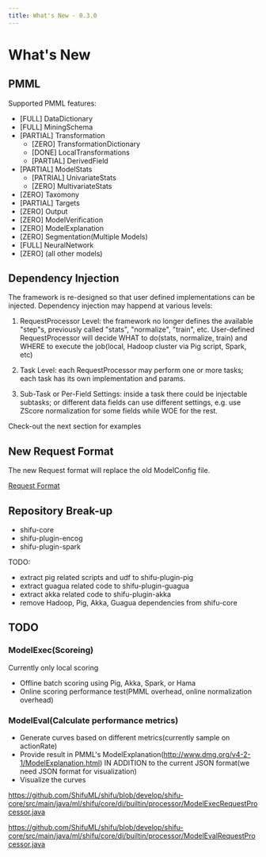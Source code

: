 ```yaml
---
title: What's New - 0.3.0
---
```


What's New
==========

PMML
----

Supported PMML features:

* [FULL] DataDictionary
* [FULL] MiningSchema 
* [PARTIAL] Transformation 
    * [ZERO] TransformationDictionary 
    * [DONE] LocalTransformations
    * [PARTIAL] DerivedField 
* [PARTIAL] ModelStats 
    * [PATRIAL] UnivariateStats
    * [ZERO] MultivariateStats 
* [ZERO] Taxomony
* [PARTIAL] Targets
* [ZERO] Output
* [ZERO] ModelVerification
* [ZERO] ModelExplanation
* [ZERO] Segmentation(Multiple Models)
* [FULL] NeuralNetwork
* [ZERO]  (all other models)


Dependency Injection
--------------------

The framework is re-designed so that user defined implementations can be injected. Dependency injection may happend at various levels:

1. RequestProcessor Level: the framework no longer defines the available "step"s, previously called "stats", "normalize", "train", etc. User-defined RequestProcessor will decide WHAT to do(stats, normalize, train) and WHERE to execute the job(local, Hadoop cluster via Pig script, Spark, etc)

2. Task Level: each RequestProcessor may perform one or more tasks; each task has its own implementation and params. 

3. Sub-Task or Per-Field Settings: inside a task there could be injectable subtasks; or different data fields can use different settings, e.g. use ZScore normalization for some fields while WOE for the rest.

Check-out the next section for examples




New Request Format
------------------

The new Request format will replace the old ModelConfig file.

[Request Format](../user/request)

Repository Break-up
-------------------

* shifu-core
* shifu-plugin-encog
* shifu-plugin-spark

TODO: 

* extract pig related scripts and udf to shifu-plugin-pig
* extract guagua related code to shifu-plugin-guagua
* extract akka related code to shifu-plugin-akka
* remove Hadoop, Pig, Akka, Guagua dependencies from shifu-core


TODO
----

### ModelExec(Scoreing)

Currently only local scoring

* Offline batch scoring using Pig, Akka, Spark, or Hama
* Online scoring performance test(PMML overhead, online normalization overhead)

### ModelEval(Calculate performance metrics)

* Generate curves based on different metrics(currently sample on actionRate)
* Provide result in PMML's ModelExplanation(http://www.dmg.org/v4-2-1/ModelExplanation.html) IN ADDITION to the current JSON format(we need JSON format for visualization)
* Visualize the curves

https://github.com/ShifuML/shifu/blob/develop/shifu-core/src/main/java/ml/shifu/core/di/builtin/processor/ModelExecRequestProcessor.java

https://github.com/ShifuML/shifu/blob/develop/shifu-core/src/main/java/ml/shifu/core/di/builtin/processor/ModelEvalRequestProcessor.java



<!--
Appendix A: SPIs and Impls
--------------------------

### RequestProcessor

* PMMLElementRequestProcessor
* LocalModeCalcStatsRequestProcessor
* LocalModeTransformRequestProcessor
* LocalModeTrainRequestProcessor
* LocalModeModelExecRequestProcessor
* LocalModeModelEvalRequestProcessor-->